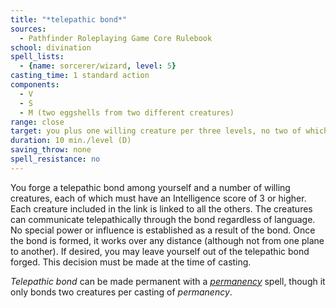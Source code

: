 ```yaml
---
title: "*telepathic bond*"
sources:
  - Pathfinder Roleplaying Game Core Rulebook
school: divination
spell_lists:
  - {name: sorcerer/wizard, level: 5}
casting_time: 1 standard action
components:
  - V
  - S
  - M (two eggshells from two different creatures)
range: close
target: you plus one willing creature per three levels, no two of which can be more than 30 ft. apart
duration: 10 min./level (D)
saving_throw: none
spell_resistance: no
---
```


You forge a telepathic bond among yourself and a number of willing creatures, each of which must have an Intelligence score of 3 or higher. Each creature included in the link is linked to all the others. The creatures can communicate telepathically through the bond regardless of language. No special power or influence is established as a result of the bond. Once the bond is formed, it works over any distance (although not from one plane to another).
If desired, you may leave yourself out of the telepathic bond forged. This decision must be made at the time of casting.

*Telepathic bond* can be made permanent with a [*permanency*](/spells/permanency/) spell, though it only bonds two creatures per casting of *permanency*.

